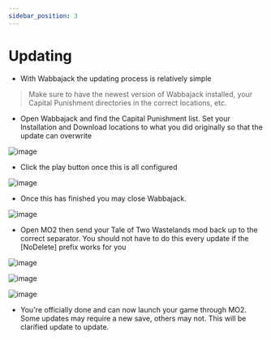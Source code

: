 ```yaml
---
sidebar_position: 3
---
```


# Updating

- With Wabbajack the updating process is relatively simple

> Make sure to have the newest version of Wabbajack installed, your Capital Punishment directories in the correct locations, etc.

- Open Wabbajack and find the Capital Punishment list. Set your Installation and Download locations to what you did originally so that the update can overwrite

![image](https://user-images.githubusercontent.com/112358568/190491120-f2d94d57-1f5b-442d-a96a-21f8e75a3beb.png)

- Click the play button once this is all configured

![image](https://user-images.githubusercontent.com/112358568/190491694-52822c11-0779-4cad-887d-dec513dbddcc.png)

- Once this has finished you may close Wabbajack.

![image](https://user-images.githubusercontent.com/114360108/202832483-56feed0a-7241-42f8-9366-b23cc5bee7fc.png)

- Open MO2 then send your Tale of Two Wastelands mod back up to the correct separator. You should not have to do this every update if the [NoDelete] prefix works for you

![image](https://user-images.githubusercontent.com/112358568/206659480-bf68309d-7ccd-4210-a078-c3918196af6a.png)

![image](https://user-images.githubusercontent.com/112358568/206659507-2e63c7fe-1ad7-46a6-883e-9633ab236517.png)

![image](https://user-images.githubusercontent.com/114360108/200675030-f770fb0b-dc13-4cde-82c7-f2ebcb57f5ef.png)


- You're officially done and can now launch your game through MO2. Some updates may require a new save, others may not. This will be clarified update to update.
